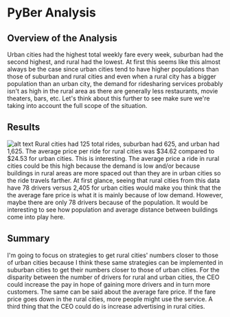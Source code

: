 # PyBer Analysis

## Overview of the Analysis
Urban cities had the highest total weekly fare every week, suburban had the second highest, and rural had the lowest. At first this seems like this almost always be the case since urban cities tend to have higher populations than those of suburban and rural cities and even when a rural city has a bigger population than an urban city, the demand for ridesharing services probably isn't as high in the rural area as there are generally less restaurants, movie theaters, bars, etc. Let's think about this further to see make sure we're taking into account the full scope of the situation.

## Results
![alt text](https://github.com/[username]/[reponame]/blob/[branch]/image.jpg?raw=true)
Rural cities had 125 total rides, suburban had 625, and urban had 1,625. The average price per ride for rural cities was $34.62 compared to $24.53 for urban cities. This is interesting. The average price a ride in rural cities could be this high because the demand is low and/or because buildings in rural areas are more spaced out than they are in urban cities so the ride travels farther. At first glance, seeing that rural cities from this data have 78 drivers versus 2,405 for urban cities would make you think that the the average fare price is what it is mainly because of low demand. However, maybe there are only 78 drivers because of the population. It would be interesting to see how population and average distance between buildings come into play here.

## Summary
I'm going to focus on strategies to get rural cities' numbers closer to those of urban cities because I think these same strategies can be implemented in suburban cities to get their numbers closer to those of urban cities. For the disparity between the number of drivers for rural and urban cities, the CEO could increase the pay in hope of gaining more drivers and in turn more customers. The same can be said about the average fare price. If the fare price goes down in the rural cities, more people might use the service. A third thing that the CEO could do is increase advertising in rural cities.
